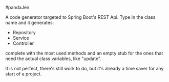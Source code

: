 #pandaJen

A code generator targeted to Spring Boot's REST Api.
Type in the class name and it generates:

- Repository
- Service
- Controller

complete with the most used methods and an empty stub for the ones that need the actual class variables, like "update".

It is not perfect, there's still work to do, but it's already a time saver for any start of a project.
